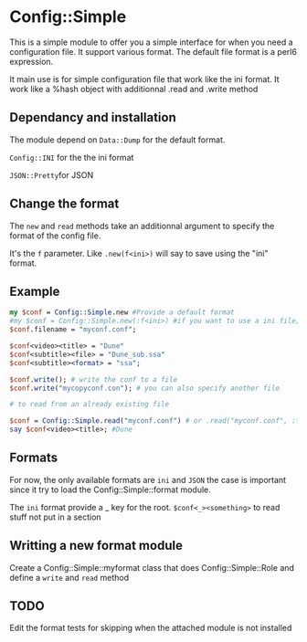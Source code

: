 # Config::Simple

This is a simple module to offer you a simple interface for when you need a configuration file.
It support various format. The default file format is a perl6 expression.

It main use is for simple configuration file that work like the ini format.
It work like a %hash object with additionnal .read and .write method


## Dependancy and installation

The module depend on `Data::Dump` for the default format.

`Config::INI` for the the ini format

`JSON::Pretty`for JSON

## Change the format

The `new` and `read` methods take an additionnal argument to specify the format of the config file.

It's the `f` parameter. Like `.new(f<ini>)` will say to save using the "ini" format.


## Example

```perl
my $conf = Config::Simple.new #Provide a default format
#my $conf = Config::Simple.new(:f<ini>) #if you want to use a ini file;
$conf.filename = "myconf.conf";

$conf<video><title> = "Dune"
$conf<subtitle><file> = "Dune_sub.ssa"
$conf<subtitle><format> = "ssa";

$conf.write(); # write the conf to a file
$conf.write("mycopyconf.con"); # you can also specify another file

# to read from an already existing file

$conf = Config::Simple.read("myconf.conf") # or .read("myconf.conf", :f<ini>))
say $conf<video><title>; #Dune

```

## Formats

For now, the only available formats are `ini` and `JSON` the case is important since it try to load the Config::Simple::format module.

The `ini` format provide a _ key for the root. `$conf<_><something>` to read stuff not put in a section

## Writting a new format module

Create a Config::Simple::myformat class that does Config::Simple::Role and define a `write` and `read` method

## TODO

Edit the format tests for skipping when the attached module is not installed